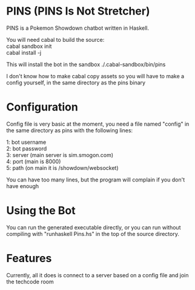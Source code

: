 PINS (PINS Is Not Stretcher)
=======

PINS is a Pokemon Showdown chatbot written in Haskell.

You will need cabal to build the source:<br />
cabal sandbox init<br />
cabal install -j

This will install the bot in the sandbox ./.cabal-sandbox/bin/pins

I don't know how to make cabal copy assets so you will have to make a config yourself, in the same directory as the pins binary


Configuration
=======

Config file is very basic at the moment, you need a file named "config" in the same directory as pins with the following lines:

1: bot username<br />
2: bot password<br />
3: server (main server is sim.smogon.com)<br />
4: port (main is 8000)<br />
5: path (on main it is /showdown/websocket)

You can have too many lines, but the program will complain if you don't have enough


Using the Bot
=======
You can run the generated executable directly, or you can run without compiling with "runhaskell Pins.hs" in the top of the source directory.


Features
=======
Currently, all it does is connect to a server based on a config file and join the techcode room
